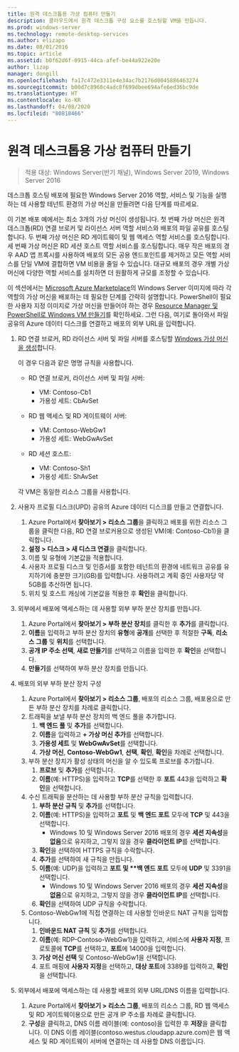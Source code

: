 ```yaml
---
title: 원격 데스크톱용 가상 컴퓨터 만들기
description: 클라우드에서 원격 데스크톱 구성 요소를 호스팅할 VM을 만듭니다.
ms.prod: windows-server
ms.technology: remote-desktop-services
ms.author: elizapo
ms.date: 08/01/2016
ms.topic: article
ms.assetid: b0f62d6f-0915-44ca-afef-be44a922e20e
author: lizap
manager: dongill
ms.openlocfilehash: fa17c472e3311e4e34ac7b2176d0045886463274
ms.sourcegitcommit: b00d7c8968c4adc8f699dbee694afe6ed36bc9de
ms.translationtype: HT
ms.contentlocale: ko-KR
ms.lasthandoff: 04/08/2020
ms.locfileid: "80818466"
---
```

# <a name="create-virtual-machines-for-remote-desktop"></a>원격 데스크톱용 가상 컴퓨터 만들기

>적용 대상: Windows Server(반기 채널), Windows Server 2019, Windows Server 2016

데스크톱 호스팅 배포에 필요한 Windows Server 2016 역할, 서비스 및 기능을 실행하는 데 사용할 테넌트 환경의 가상 머신을 만들려면 다음 단계를 따르세요.   
  
이 기본 배포 예에서는 최소 3개의 가상 머신이 생성됩니다. 첫 번째 가상 머신은 원격 데스크톱(RD) 연결 브로커 및 라이선스 서버 역할 서비스와 배포의 파일 공유를 호스팅합니다. 두 번째 가상 머신은 RD 게이트웨이 및 웹 액세스 역할 서비스를 호스팅합니다.  세 번째 가상 머신은 RD 세션 호스트 역할 서비스를 호스팅합니다. 매우 작은 배포의 경우 AAD 앱 프록시를 사용하여 배포의 모든 공용 엔드포인트를 제거하고 모든 역할 서비스를 단일 VM에 결합하면 VM 비용을 줄일 수 있습니다. 대규모 배포의 경우 개별 가상 머신에 다양한 역할 서비스를 설치하면 더 원활하게 규모를 조정할 수 있습니다.  
  
이 섹션에서는 [Microsoft Azure Marketplace](https://azure.microsoft.com/marketplace/)의 Windows Server 이미지에 따라 각 역할의 가상 머신을 배포하는 데 필요한 단계를 간략히 설명합니다. PowerShell이 필요한 사용자 지정 이미지로 가상 머신을 만들어야 하는 경우 [Resource Manager 및 PowerShell로 Windows VM 만들기](https://azure.microsoft.com/documentation/articles/virtual-machines-windows-ps-create/)를 확인하세요. 그런 다음, 여기로 돌아와서 파일 공유의 Azure 데이터 디스크를 연결하고 배포의 외부 URL을 입력합니다.  
  
1. RD 연결 브로커, RD 라이선스 서버 및 파일 서버를 호스팅할 [Windows 가상 머신을 생성](https://azure.microsoft.com/documentation/articles/virtual-machines-windows-hero-tutorial/)합니다.  
  
   이 경우 다음과 같은 명명 규칙을 사용합니다.  
   - RD 연결 브로커, 라이선스 서버 및 파일 서버:   
       - VM: Contoso-Cb1  
       - 가용성 세트: CbAvSet    
   - RD 웹 액세스 및 RD 게이트웨이 서버:   
       - VM: Contoso-WebGw1  
       - 가용성 세트: WebGwAvSet  
          
   - RD 세션 호스트:   
       - VM: Contoso-Sh1  
       - 가용성 세트: ShAvSet  
          
   각 VM은 동일한 리소스 그룹을 사용합니다.  
2. 사용자 프로필 디스크(UPD) 공유의 Azure 데이터 디스크를 만들고 연결합니다.  
   1.  Azure Portal에서 **찾아보기 > 리소스 그룹**을 클릭하고 배포를 위한 리소스 그룹을 클릭한 다음, RD 연결 브로커용으로 생성된 VM(예: Contoso-Cb1)을 클릭합니다.  
   2.  **설정 > 디스크 > 새 디스크 연결**을 클릭합니다.  
   3.  이름 및 유형에 기본값을 적용합니다.  
   4.  사용자 프로필 디스크 및 인증서를 포함한 테넌트의 환경에 네트워크 공유를 유지하기에 충분한 크기(GB)를 입력합니다. 사용하려고 계획 중인 사용자당 약 5GB를 추산하면 됩니다.  
   5.  위치 및 호스트 캐싱에 기본값을 적용한 후 **확인**을 클릭합니다.  
3. 외부에서 배포에 액세스하는 데 사용할 외부 부하 분산 장치를 만듭니다.
   1. Azure Portal에서 **찾아보기 > 부하 분산 장치**를 클릭한 후 **추가**를 클릭합니다.
   2. **이름**을 입력하고 부하 분산 장치의 **유형**에 **공개**를 선택한 후 적절한 **구독**, **리소스 그룹** 및 **위치**를 선택합니다.
   3. **공개 IP 주소 선택**, **새로 만들기**를 선택하고 이름을 입력한 후 **확인**을 선택합니다.
   4. **만들기**를 선택하여 부하 분산 장치를 만듭니다.
4. 배포의 외부 부하 분산 장치 구성
   1. Azure Portal에서 **찾아보기 > 리소스 그룹**, 배포의 리소스 그룹, 배포용으로 만든 부하 분산 장치를 차례로 클릭합니다.
   2. 트래픽을 보낼 부하 분산 장치의 백 엔드 풀을 추가합니다.
       1. **백 엔드 풀** 및 **추가**를 선택합니다.
       2. **이름**을 입력하고 **\+ 가상 머신 추가**를 선택합니다.
       3. **가용성 세트** 및 **WebGwAvSet**를 선택합니다.
       4. **가상 머신**, **Contoso-WebGw1**, **선택**, **확인**, **확인**을 차례로 선택합니다.
   3. 부하 분산 장치가 활성 상태의 머신을 알 수 있도록 프로브를 추가합니다.
       1. **프로브** 및 **추가**를 선택합니다.
       2. **이름**(예: HTTPS)을 입력하고 **TCP**를 선택한 후 **포트** 443을 입력하고 **확인**을 선택합니다.
   4. 수신 트래픽을 분산하는 데 사용할 부하 분산 규칙을 입력합니다.
      1. **부하 분산 규칙** 및 **추가**를 선택합니다.
      2. **이름**(예: HTTPS)을 입력하고 **포트** 및 **백 엔드 포트** 모두에 **TCP** 및 443을 선택합니다.
          - Windows 10 및 Windows Server 2016 배포의 경우 **세션 지속성**을 **없음**으로 유지하고, 그렇지 않을 경우 **클라이언트 IP**를 선택합니다.
      3. **확인**을 선택하여 HTTPS 규칙을 수락합니다.
      4. **추가**를 선택하여 새 규칙을 만듭니다.
      5. **이름**(예: UDP)을 입력하고 <strong>포트 및 **백 엔드 포트</strong> 모두에 **UDP** 및 3391을 선택합니다.
          - Windows 10 및 Windows Server 2016 배포의 경우 **세션 지속성**을 **없음**으로 유지하고, 그렇지 않을 경우 **클라이언트 IP**를 선택합니다.
      6. **확인**을 선택하여 UDP 규칙을 수락합니다.
   5. Contoso-WebGw1에 직접 연결하는 데 사용할 인바운드 NAT 규칙을 입력합니다.
       1. **인바운드 NAT 규칙** 및 **추가**를 선택합니다.
       2. **이름**(예: RDP-Contoso-WebGw1)을 입력하고, 서비스에 **사용자 지정**, 프로토콜에 **TCP**를 선택하고, **포트**에 14000을 입력합니다.
       3. **가상 머신 선택** 및 Contoso-WebGw1을 선택합니다.
       4. 포트 매핑에 **사용자 지정**을 선택하고, **대상 포트**에 3389를 입력하고, **확인**을 선택합니다.
5. 외부에서 배포에 액세스하는 데 사용할 배포의 외부 URL/DNS 이름을 입력합니다.  
   1.  Azure Portal에서 **찾아보기 > 리소스 그룹**, 배포의 리소스 그룹, RD 웹 액세스 및 RD 게이트웨이용으로 만든 공개 IP 주소를 차례로 클릭합니다.  
   2.  **구성**을 클릭하고, DNS 이름 레이블(예: contoso)을 입력한 후 **저장**을 클릭합니다. 이 DNS 이름 레이블(contoso.westus.cloudapp.azure.com)은 웹 액세스 및 RD 게이트웨이 서버에 연결하는 데 사용할 DNS 이름입니다.  

